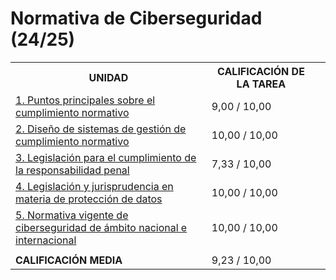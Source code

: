 # Normativa de Ciberseguridad (24/25)

<table>
	<tr>
		<th>UNIDAD</th>
		<th>CALIFICACIÓN DE LA TAREA</th>
	</tr>
	<tr>
		<td>
			<a href="https://github.com/HenestrosaDev/curso-especializacion-ciberseguridad-ti/tree/main/normativa_de_ciberseguridad/u1">
				1. Puntos principales sobre el cumplimiento normativo
			</a>
		</td>	
		<td>9,00 / 10,00</td>
	</tr>
	<tr>
		<td>
			<a href="https://github.com/HenestrosaDev/curso-especializacion-ciberseguridad-ti/tree/main/normativa_de_ciberseguridad/u2">
				2. Diseño de sistemas de gestión de cumplimiento normativo
			</a>
		</td>
		<td>10,00 / 10,00</td>
	</tr>
	<tr>
		<td>
			<a href="https://github.com/HenestrosaDev/curso-especializacion-ciberseguridad-ti/tree/main/normativa_de_ciberseguridad/u3">
				3. Legislación para el cumplimiento de la responsabilidad penal
			</a>
		</td>
		<td>7,33 / 10,00</td>
	</tr>
	<tr>
		<td>
			<a href="https://github.com/HenestrosaDev/curso-especializacion-ciberseguridad-ti/tree/main/normativa_de_ciberseguridad/u4">
				4. Legislación y jurisprudencia en materia de protección de datos
			</a>
		</td>
		<td>10,00 / 10,00</td>
	</tr>
	<tr>
		<td>
			<a href="https://github.com/HenestrosaDev/curso-especializacion-ciberseguridad-ti/tree/main/normativa_de_ciberseguridad/u5">
				5. Normativa vigente de ciberseguridad de ámbito nacional e internacional
			</a>
		</td>
		<td>10,00 / 10,00</td>
	</tr>
	<tr>
		<td colspan="2"></td>
		<td></td>
	</tr>
	<tr>
		<td><strong>CALIFICACIÓN MEDIA</strong></td>
		<td>9,23 / 10,00</td>
	</tr>
</table>